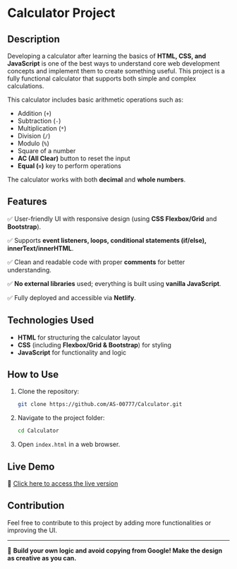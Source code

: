 # Calculator Project

## Description
Developing a calculator after learning the basics of **HTML, CSS, and JavaScript** is one of the best ways to understand core web development concepts and implement them to create something useful. This project is a fully functional calculator that supports both simple and complex calculations.

This calculator includes basic arithmetic operations such as:
- Addition (`+`)
- Subtraction (`-`)
- Multiplication (`*`)
- Division (`/`)
- Modulo (`%`)
- Square of a number
- **AC (All Clear)** button to reset the input
- **Equal (`=`)** key to perform operations

The calculator works with both **decimal** and **whole numbers**.

## Features
✅ User-friendly UI with responsive design (using **CSS Flexbox/Grid** and **Bootstrap**).

✅ Supports **event listeners, loops, conditional statements (if/else), innerText/innerHTML**.

✅ Clean and readable code with proper **comments** for better understanding.

✅ **No external libraries** used; everything is built using **vanilla JavaScript**.

✅ Fully deployed and accessible via **Netlify**.

## Technologies Used
- **HTML** for structuring the calculator layout
- **CSS** (including **Flexbox/Grid & Bootstrap**) for styling
- **JavaScript** for functionality and logic

## How to Use
1. Clone the repository:
   ```sh
   git clone https://github.com/AS-00777/Calculator.git
   ```
2. Navigate to the project folder:
   ```sh
   cd Calculator
   ```
3. Open `index.html` in a web browser.

## Live Demo
🔗 [Click here to access the live version](https://your-netlify-link.netlify.app)

## Contribution
Feel free to contribute to this project by adding more functionalities or improving the UI.

---
🚀 **Build your own logic and avoid copying from Google! Make the design as creative as you can.**

